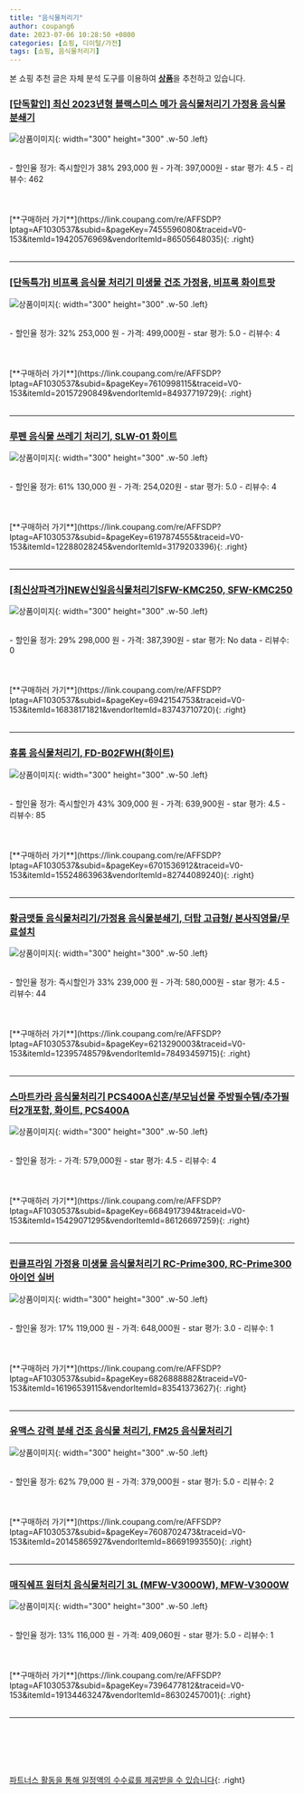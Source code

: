 ```yaml
---
title: "음식물처리기"
author: coupang6
date: 2023-07-06 10:28:50 +0800
categories: [쇼핑, 디이털/가전]
tags: [쇼핑, 음식물처리기]
---
```


본 쇼핑 추천 글은 자체 분석 도구를 이용하여 [**상품**](https://link.coupang.com/a/bao1ui)을 추천하고 있습니다.

### [[단독할인] 최신 2023년형 블랙스미스 메가 음식물처리기 가정용 음식물 분쇄기](https://link.coupang.com/re/AFFSDP?lptag=AF1030537&subid=&pageKey=7455596080&traceid=V0-153&itemId=19420576969&vendorItemId=86505648035)

![상품이미지](https://thumbnail7.coupangcdn.com/thumbnails/remote/230x230ex/image/vendor_inventory/74fb/12f4fa10864bc904caad7cefccdbdacae785a78b9843a208eebd83defb2d.jpg){: width="300" height="300" .w-50 .left}


<br>
- 할인율 정가: 즉시할인가 38%  293,000   원
- 가격: 397,000원
- star 평가: 4.5
- 리뷰수: 462
<br>
<br>
<br>
<br>
[**구매하러 가기**](https://link.coupang.com/re/AFFSDP?lptag=AF1030537&subid=&pageKey=7455596080&traceid=V0-153&itemId=19420576969&vendorItemId=86505648035){: .right}
<br>
<br>

---

### [[단독특가] 비프록 음식물 처리기 미생물 건조 가정용, 비프록 화이트팟](https://link.coupang.com/re/AFFSDP?lptag=AF1030537&subid=&pageKey=7610998115&traceid=V0-153&itemId=20157290849&vendorItemId=84937719729)

![상품이미지](https://thumbnail8.coupangcdn.com/thumbnails/remote/230x230ex/image/vendor_inventory/daa7/3a166a51bc50661c866f7297bb20590eb2080ffd2cedb177d349468aed5d.jpg){: width="300" height="300" .w-50 .left}


<br>
- 할인율 정가: 32%  253,000   원
- 가격: 499,000원
- star 평가: 5.0
- 리뷰수: 4
<br>
<br>
<br>
<br>
[**구매하러 가기**](https://link.coupang.com/re/AFFSDP?lptag=AF1030537&subid=&pageKey=7610998115&traceid=V0-153&itemId=20157290849&vendorItemId=84937719729){: .right}
<br>
<br>

---

### [루펜 음식물 쓰레기 처리기, SLW-01 화이트](https://link.coupang.com/re/AFFSDP?lptag=AF1030537&subid=&pageKey=6197874555&traceid=V0-153&itemId=12288028245&vendorItemId=3179203396)

![상품이미지](https://thumbnail9.coupangcdn.com/thumbnails/remote/230x230ex/image/product/image/vendoritem/2017/08/10/3179203396/ede3cabf-55a5-40a2-87a4-a2e47afd56ab.jpg){: width="300" height="300" .w-50 .left}


<br>
- 할인율 정가: 61%  130,000   원
- 가격: 254,020원
- star 평가: 5.0
- 리뷰수: 4
<br>
<br>
<br>
<br>
[**구매하러 가기**](https://link.coupang.com/re/AFFSDP?lptag=AF1030537&subid=&pageKey=6197874555&traceid=V0-153&itemId=12288028245&vendorItemId=3179203396){: .right}
<br>
<br>

---

### [[최신상파격가]NEW신일음식물처리기SFW-KMC250, SFW-KMC250](https://link.coupang.com/re/AFFSDP?lptag=AF1030537&subid=&pageKey=6942154753&traceid=V0-153&itemId=16838171821&vendorItemId=83743710720)

![상품이미지](https://thumbnail9.coupangcdn.com/thumbnails/remote/230x230ex/image/vendor_inventory/55f7/ea0c99331e569758f8dcbc044066dcf8c02b46baae752efb5cfe79c07eff.jpg){: width="300" height="300" .w-50 .left}


<br>
- 할인율 정가: 29%  298,000   원
- 가격: 387,390원
- star 평가: No data
- 리뷰수: 0
<br>
<br>
<br>
<br>
[**구매하러 가기**](https://link.coupang.com/re/AFFSDP?lptag=AF1030537&subid=&pageKey=6942154753&traceid=V0-153&itemId=16838171821&vendorItemId=83743710720){: .right}
<br>
<br>

---

### [휴롬 음식물처리기, FD-B02FWH(화이트)](https://link.coupang.com/re/AFFSDP?lptag=AF1030537&subid=&pageKey=6701536912&traceid=V0-153&itemId=15524863963&vendorItemId=82744089240)

![상품이미지](https://thumbnail8.coupangcdn.com/thumbnails/remote/230x230ex/image/retail/images/7871952484626528-9c77cb9f-12ad-494f-906e-c1b924d490e7.jpg){: width="300" height="300" .w-50 .left}


<br>
- 할인율 정가: 즉시할인가 43%  309,000   원
- 가격: 639,900원
- star 평가: 4.5
- 리뷰수: 85
<br>
<br>
<br>
<br>
[**구매하러 가기**](https://link.coupang.com/re/AFFSDP?lptag=AF1030537&subid=&pageKey=6701536912&traceid=V0-153&itemId=15524863963&vendorItemId=82744089240){: .right}
<br>
<br>

---

### [황금맷돌 음식물처리기/가정용 음식물분쇄기, 더탑 고급형/ 본사직영몰/무료설치](https://link.coupang.com/re/AFFSDP?lptag=AF1030537&subid=&pageKey=6213290003&traceid=V0-153&itemId=12395748579&vendorItemId=78493459715)

![상품이미지](https://thumbnail6.coupangcdn.com/thumbnails/remote/230x230ex/image/vendor_inventory/6f44/ed892eb033a2ebc081c6e19c55500a7942c9e5135acdcd4e5280e484897d.jpg){: width="300" height="300" .w-50 .left}


<br>
- 할인율 정가: 즉시할인가 33%  239,000   원
- 가격: 580,000원
- star 평가: 4.5
- 리뷰수: 44
<br>
<br>
<br>
<br>
[**구매하러 가기**](https://link.coupang.com/re/AFFSDP?lptag=AF1030537&subid=&pageKey=6213290003&traceid=V0-153&itemId=12395748579&vendorItemId=78493459715){: .right}
<br>
<br>

---

### [스마트카라 음식물처리기 PCS400A신혼/부모님선물 주방필수템/추가필터2개포함, 화이트, PCS400A](https://link.coupang.com/re/AFFSDP?lptag=AF1030537&subid=&pageKey=6684917394&traceid=V0-153&itemId=15429071295&vendorItemId=86126697259)

![상품이미지](https://thumbnail10.coupangcdn.com/thumbnails/remote/230x230ex/image/vendor_inventory/5b29/39e69cfe51fd2d3b5ba96e1143b245f978e9207bab36da58b61edd6589a7.jpg){: width="300" height="300" .w-50 .left}


<br>
- 할인율 정가: 
- 가격: 579,000원
- star 평가: 4.5
- 리뷰수: 4
<br>
<br>
<br>
<br>
[**구매하러 가기**](https://link.coupang.com/re/AFFSDP?lptag=AF1030537&subid=&pageKey=6684917394&traceid=V0-153&itemId=15429071295&vendorItemId=86126697259){: .right}
<br>
<br>

---

### [린클프라임 가정용 미생물 음식물처리기 RC-Prime300, RC-Prime300 아이언 실버](https://link.coupang.com/re/AFFSDP?lptag=AF1030537&subid=&pageKey=6826888882&traceid=V0-153&itemId=16196539115&vendorItemId=83541373627)

![상품이미지](https://thumbnail9.coupangcdn.com/thumbnails/remote/230x230ex/image/vendor_inventory/a5ae/68396f8b7e9299503ce25d1167280f270c770d019c7a5f79689240e5af78.jpg){: width="300" height="300" .w-50 .left}


<br>
- 할인율 정가: 17%  119,000   원
- 가격: 648,000원
- star 평가: 3.0
- 리뷰수: 1
<br>
<br>
<br>
<br>
[**구매하러 가기**](https://link.coupang.com/re/AFFSDP?lptag=AF1030537&subid=&pageKey=6826888882&traceid=V0-153&itemId=16196539115&vendorItemId=83541373627){: .right}
<br>
<br>

---

### [유맥스 강력 분쇄 건조 음식물 처리기, FM25 음식물처리기](https://link.coupang.com/re/AFFSDP?lptag=AF1030537&subid=&pageKey=7608702473&traceid=V0-153&itemId=20145865927&vendorItemId=86691993550)

![상품이미지](https://thumbnail8.coupangcdn.com/thumbnails/remote/230x230ex/image/vendor_inventory/2f1b/6e8fc2e36451d582bed35a56aa2212607c5336a34046a15c74e8280c55fe.jpg){: width="300" height="300" .w-50 .left}


<br>
- 할인율 정가: 62%  79,000   원
- 가격: 379,000원
- star 평가: 5.0
- 리뷰수: 2
<br>
<br>
<br>
<br>
[**구매하러 가기**](https://link.coupang.com/re/AFFSDP?lptag=AF1030537&subid=&pageKey=7608702473&traceid=V0-153&itemId=20145865927&vendorItemId=86691993550){: .right}
<br>
<br>

---

### [매직쉐프 원터치 음식물처리기 3L (MFW-V3000W), MFW-V3000W](https://link.coupang.com/re/AFFSDP?lptag=AF1030537&subid=&pageKey=7396477812&traceid=V0-153&itemId=19134463247&vendorItemId=86302457001)

![상품이미지](https://thumbnail6.coupangcdn.com/thumbnails/remote/230x230ex/image/vendor_inventory/a372/2ba479eea76bb0a36aef86fb0126ba58764f25c76887da8b6037e9c35fad.jpg){: width="300" height="300" .w-50 .left}


<br>
- 할인율 정가: 13%  116,000   원
- 가격: 409,060원
- star 평가: 5.0
- 리뷰수: 1
<br>
<br>
<br>
<br>
[**구매하러 가기**](https://link.coupang.com/re/AFFSDP?lptag=AF1030537&subid=&pageKey=7396477812&traceid=V0-153&itemId=19134463247&vendorItemId=86302457001){: .right}
<br>
<br>

---
<br><br><br><br><br> [파트너스 활동을 통해 일정액의 수수료를 제공받을 수 있습니다](https://link.coupang.com/a/bao1ui){: .right}
